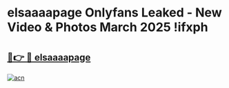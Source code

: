 # elsaaaapage Onlyfans Leaked - New Video & Photos March 2025 !ifxph

# <h2><a href="https://b3w3lx.iuczelnia.edu.pl?title=elsaaaapage&ref=ifxph">🔗👉 🔴 elsaaaapage</a></h2>

[![acn](https://github.com/user-attachments/assets/0f9c940e-d8b0-45ae-aac7-cd30a18b3e1c)](https://b3w3lx.iuczelnia.edu.pl?title=elsaaaapage&ref=ifxph)

